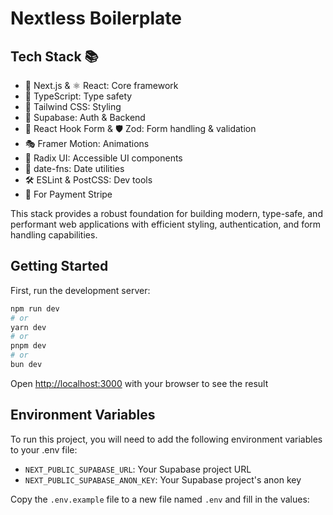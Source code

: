 # Nextless Boilerplate 

## Tech Stack 📚

- 🚀 Next.js & ⚛️ React: Core framework
- 🔷 TypeScript: Type safety
- 🎨 Tailwind CSS: Styling
- 🔐 Supabase: Auth & Backend
- 📝 React Hook Form & 🛡️ Zod: Form handling & validation
- 🎭 Framer Motion: Animations
- 🔧 Radix UI: Accessible UI components
- 📅 date-fns: Date utilities
- 🛠️ ESLint & PostCSS: Dev tools
- 🔧 For Payment Stripe 

This stack provides a robust foundation for building modern, type-safe, and performant web applications with efficient styling, authentication, and form handling capabilities.

## Getting Started

First, run the development server:

```bash
npm run dev
# or
yarn dev
# or
pnpm dev
# or
bun dev
```

Open [http://localhost:3000](http://localhost:3000) with your browser to see the result

## Environment Variables

To run this project, you will need to add the following environment variables to your .env file:

- `NEXT_PUBLIC_SUPABASE_URL`: Your Supabase project URL
- `NEXT_PUBLIC_SUPABASE_ANON_KEY`: Your Supabase project's anon key

Copy the `.env.example` file to a new file named `.env` and fill in the values:

